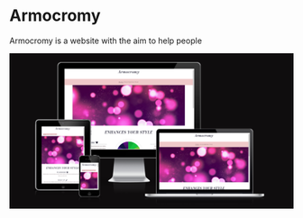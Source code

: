 # Armocromy

Armocromy is a website with the aim to help people

![Responsice Mockup](https://github.com/m1k3l4/Armocromia-lovers/blob/main/docs/images/preview-devices.PNG)